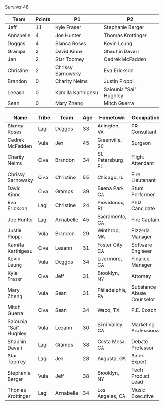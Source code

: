 Survivor 48

|Team|Points|P1|P2
| -------- | -------- | -------- | -------- |
| Jeff | 11 | Kyle Fraser | Stephanie Berger |
| Annabelle | 4 | Joe Hunter | Thomas Krottinger |
| Doggos | 4 | Bianca Roses | Kevin Leung |
| Gramps | 2 | David Kinne | Shauhin Davari |
| Jen | 2 | Star Toomey | Cedrek McFadden |
| Christine | 2 | Chrissy Sarnowsky | Eva Erickson |
| Brandon | 0  | Charity Nelms | Justin Pioppi |
| Leeann | 0  | Kamilla Karthigesu | Saiounia "Sai" Hughley |
| Sean | 0 | Mary Zheng | Mitch Guerra |



| Name | Tribe | Team | Age | Hometown | Occupation |
| -------- | -------- | -------- | -------- | ----- | ----- |
|Bianca Roses|Lagi| Doggos |33|Arlington, VA|PR Consultant|
|Cedrek McFadden|Vula| Jen |45|Greenville, SC|Surgeon|
|Charity Nelms|Civa| Brandon |34|St. Petersburg, FL|Flight Attendant|
|Chrissy Sarnowsky|Civa| Christine |55|Chicago, IL|Fire Lieutenant|
|David Kinne|Civa| Gramps |39|Buena Park, CA|Stunt Performer|
|Eva Erickson|Lagi| Christine |24|Providence, RI|PhD Candidate|
|Joe Hunter|Lagi| Annabelle |45|Sacramento, CA|Fire Captain|
|Justin Pioppi|Vula| Brandon |29|Winthrop, MA|Pizzeria Manager|
|Kamilla Karthigesu|Civa| Leeann |31|Foster City, CA|Software Engineer|
|Kevin Leung|Vula| Doggos |34|Livermore, CA|Finance Manager|
|Kyle Fraser|Civa| Jeff |31|Brooklyn, NY|Attorney|
|Mary Zheng|Vula| Sean |31|Philadelphia, PA|Substance Abuse Counselor|
|Mitch Guerra|Civa| Sean |34|Waco, TX|P.E. Coach|
|Saiounia "Sai" Hughley|Vula| Leeann |30|Simi Valley, CA|Marketing Professional|
|Shauhin Davari|Lagi| Gramps |38|Costa Mesa, CA|Debate Professor |
|Star Toomey|Lagi| Jen |28|Augusta, GA|Sales Expert|
|Stephanie Berger|Vula| Jeff |38|Brooklyn, NY|Tech Product Lead|
|Thomas Krottinger|Lagi| Annabelle |34|Los Angeles, CA|Music Executive|
